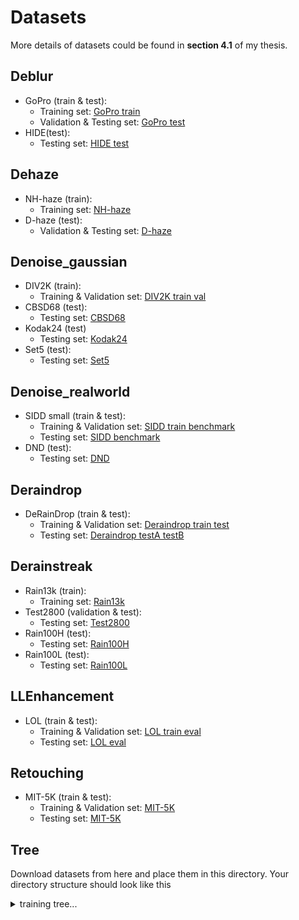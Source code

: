# Datasets  
More details of datasets could be found in __**section 4.1**__ of my thesis.

## Deblur  
- GoPro (train & test):  
  - Training set: [GoPro train](https://drive.google.com/drive/folders/1AsgIP9_X0bg0olu2-1N6karm2x15cJWE)  
  - Validation & Testing set: [GoPro test](https://drive.google.com/drive/folders/1a2qKfXWpNuTGOm2-Jex8kfNSzYJLbqkf)  
- HIDE(test):  
  - Testing set: [HIDE test](https://drive.google.com/drive/folders/1nRsTXj4iTUkTvBhTcGg8cySK8nd3vlhK)  

## Dehaze  
- NH-haze (train):  
  - Training set: [NH-haze](https://data.vision.ee.ethz.ch/cvl/ntire20/nh-haze/)  
- D-haze (test):  
  - Validation & Testing set: [D-haze](https://data.vision.ee.ethz.ch/cvl/ntire19//dense-haze/)  

## Denoise_gaussian  
- DIV2K (train):  
  - Training & Validation set: [DIV2K train val](https://data.vision.ee.ethz.ch/cvl/DIV2K/)  
- CBSD68 (test):
  - Testing set: [CBSD68](https://github.com/clausmichele/CBSD68-dataset/tree/master/CBSD68/original)  
- Kodak24 (test)
  - Testing set: [Kodak24](http://r0k.us/graphics/kodak/)  
- Set5 (test):
  - Testing set: [Set5](https://www.kaggle.com/ll01dm/set-5-14-super-resolution-dataset)  

## Denoise_realworld  
- SIDD small (train & test):
  - Training & Validation set: [SIDD train benchmark](https://www.eecs.yorku.ca/~kamel/sidd/dataset.php)
  - Testing set: [SIDD benchmark](https://www.eecs.yorku.ca/~kamel/sidd/dataset.php)  
- DND (test):
  - Testing set: [DND](https://noise.visinf.tu-darmstadt.de/)  
    
## Deraindrop
- DeRainDrop (train & test): 
  - Training & Validation set: [Deraindrop train test](https://drive.google.com/open?id=1e7R76s6vwUJxILOcAsthgDLPSnOrQ49K)  
  - Testing set: [Deraindrop testA testB](https://drive.google.com/open?id=1e7R76s6vwUJxILOcAsthgDLPSnOrQ49K)  
    
## Derainstreak  
- Rain13k (train):  
  - Training set: [Rain13k](https://drive.google.com/drive/folders/1Hnnlc5kI0v9_BtfMytC2LR5VpLAFZtVe?usp=sharing)  
- Test2800 (validation & test):  
  - Testing set: [Test2800](https://drive.google.com/drive/folders/1PDWggNh8ylevFmrjo-JEvlmqsDlWWvZs)  
- Rain100H (test):
  - Testing set: [Rain100H](https://drive.google.com/drive/folders/1PDWggNh8ylevFmrjo-JEvlmqsDlWWvZs)  
- Rain100L (test):
  - Testing set: [Rain100L](https://drive.google.com/drive/folders/1PDWggNh8ylevFmrjo-JEvlmqsDlWWvZs)  

## LLEnhancement  
- LOL (train & test):  
  - Training & Validation set: [LOL train eval](https://daooshee.github.io/BMVC2018website/)  
  - Testing set: [LOL eval](https://daooshee.github.io/BMVC2018website/)

## Retouching
- MIT-5K (train & test):  
  - Training & Validation set: [MIT-5K](https://drive.google.com/drive/folders/1Jv0_9CnYxh_2ReFaVrwG19O3F7xBtdZT?usp=sharing)  
  - Testing set: [MIT-5K](https://drive.google.com/drive/folders/1Jv0_9CnYxh_2ReFaVrwG19O3F7xBtdZT?usp=sharing)

## Tree  
Download datasets from here and place them in this directory. Your directory structure should look like this  

<details>  
<summary>training tree...</summary>   
  
  ```
  datasets  # datasets root
    ├── train                    # training data root (have training and validation set)  
          ├── DIV2K              # Denoising training dataset
          |    ├── test          # validation set
          |    |    ├── input    # noise images set
          |    |    └── target   # gt images set 
          |    └── train         # training set
          |         ├── input    # noise images set
          |         └── target   # gt images set 
          |
          ├── FiveK              # Retouching training dataset
          |    ├── test
          |    |    ├── input
          |    |    └── target
          |    └── train
          |         ├── input
          |         └── target
          |  
          ├── GoPro              # Deblurring training dataset
          |    ├── test
          |    |    ├── input
          |    |    └── target
          |    └── train
          |         ├── input
          |         └── target
          |  
          ├── LOL                # LLEnhancement training dataset
          |    ├── test
          |    |    ├── input
          |    |    └── target
          |    └── train
          |         ├── input
          |         └── target
          |    
          ├── NH-Haze            # Dehaze training dataset
          |    ├── test
          |    |    ├── input
          |    |    └── target
          |    └── train
          |         ├── input
          |         └── target
          |    
          ├── Rain13k            # Derainstreak training dataset
          |    ├── test
          |    |    ├── input
          |    |    └── target
          |    └── train
          |         ├── input
          |         └── target
          |      
          ├── Raindrop           # Deraindrop training dataset
          |    ├── test
          |    |    ├── input
          |    |    └── target
          |    └── train
          |         ├── input
          |         └── target
          |      
          └── SIDD               # Denoising training dataset
               ├── test
               |    ├── input
               |    └── target
               └── train
                    ├── input
                    └── target
                   
  ```  
  
</details>  



